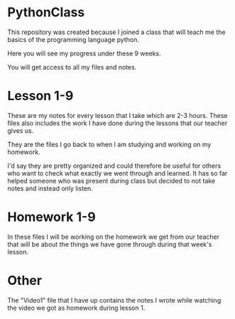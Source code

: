 # PythonClass
This repository was created because I joined a class that will teach me the basics of the programming language python.

Here you will see my progress under these 9 weeks.

You will get access to all my files and notes.

# Lesson 1-9
These are my notes for every lesson that I take which are 2-3 hours. These files also includes the work I have done during the lessons that our teacher gives us.

They are the files I go back to when I am studying and working on my homework. 

I'd say they are pretty organized and could therefore be useful for others who want to check what exactly we went through and learned. It has so far helped someone who was present during class but decided to not take notes and instead only listen.

# Homework 1-9 
In these files I will be working on the homework we get from our teacher that will be about the things we have gone through during that week's lesson.

# Other
The "Video1" file that I have up contains the notes I wrote while watching the video we got as homework during lesson 1.
